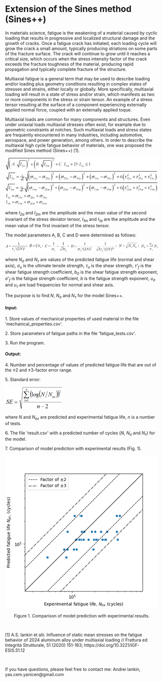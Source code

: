 # Extension of the Sines method (Sines++)

<p>In materials science, fatigue is the weakening of a material caused by cyclic loading that results in progressive and localized structural damage and the growth of cracks. Once a fatigue crack has initiated, each loading cycle will grow the crack a small amount, typically producing striations on some parts of the fracture surface. The crack will continue to grow until it reaches a critical size, which occurs when the stress intensity factor of the crack exceeds the fracture toughness of the material, producing rapid propagation and typically complete fracture of the structure.</p>

<p>Multiaxial fatigue is a general term that may be used to describe loading and/or loading plus geometry conditions resulting in complex states of stresses and strains, either locally or globally. More specifically, multiaxial loading will result in a state of stress and/or strain, which manifests as two or more components in the stress or strain tensor. An example of a stress tensor resulting at the surface of a component experiencing externally applied normal force, coupled with an externally applied toque.</p>

<p>Multiaxial loads are common for many components and structures. Even under uniaxial loads multiaxial stresses often exist, for example due to geometric constraints at notches. Such multiaxial loads and stress states are frequently encountered in many industries, including automotive, aerospace, and power generation, among others. In order to describe the multiaxial high cycle fatigue behavior of materials, one was proposed the modified Sines method (Sines++) [1].</p>
<p align="center">
  <img src="https://github.com/yanicen1/multiaxial-fatigue-modified-model-Sines-/blob/master/Fig.1.png" width="700" title="hover text">
</p>
<p>where <i>I<sub>2a</sub></i> and <i>I<sub>2m</sub></i> are the amplitude and the mean value of the second invariant of the stress deviator tensor, <i>I<sub>1m</sub></i> and <i>I<sub>1a</sub></i> are the amplitude and the mean value of the first invariant of the stress tensor.</p>
<p>The model parameters A, B, С and D were determined as follows:</p>
<p align="center">
  <img src="https://github.com/yanicen1/multiaxial-fatigue-modified-model-Sines-/blob/master/Fig.2.png" width="860" title="hover text">
</p>
<p>where <i>N<sub>σ</sub></i> and <i>N<sub>τ</sub></i> are values of the predicted fatigue life (normal and shear axis), <i>σ<sub>u</sub></i> is the ultimate tensile strength, <i>τ<sub>u</sub></i> is the shear strength, <i>τ'<sub>f</sub></i> is the shear fatigue strength coefficient, <i>b<sub>0</sub></i> is the shear fatigue strength exponent, <i>σ'<sub>f</sub></i> is the fatigue strength coefficient, <i>b</i> is the fatigue strength exponent, <i>υ<sub>σ</sub></i> and <i>υ<sub>τ</sub></i> are load frequencies for normal and shear axis.</p>
<p>The purpose is to find <i>N</i>, <i>N<sub>σ</sub></i> and <i>N<sub>τ</sub></i> for the model Sines++.</p>

<h4>Input:</h4>
<p>1. Store values of mechanical properties of used material in the file 'mechanical_properties.csv'.</p>
<p>2. Store parameters of fatigue paths in the file 'fatigue_tests.csv'.</p>
<p>3. Run the program.</p>
<h4>Output:</h4>
<p>4. Number and percentage of values of predicted fatigue life that are out of the ±2 and ±3-factor error range.</p>
<p>5. Standard error:</p>
<p>
  <img src="https://github.com/yanicen1/multiaxial-fatigue-modified-model-Sines-/blob/master/Fig.3.png" width="190" title="hover text">
</p>
<p>where <i>N</i> and <i>N<sub>ex</sub></i> are predicted and experimental fatigue life, <i>n</i> is a number of tests.</p>
<p>6. The file 'result.csv' with a predicted number of cycles (<i>N</i>, <i>N<sub>σ</sub></i> and <i>N<sub>τ</sub></i>) for the model.</p>
<p>7. Comparison of model prediction with experimental results (Fig. 1).</p>
<p align = 'center'>
  <img src="https://github.com/yanicen1/multiaxial-fatigue-modified-model-Sines-/blob/master/Fig.0.png" width="500" title="hover text">
</p>
<p align = 'center'>Figure 1. Comparison of model prediction with experimental results.</p>
<br>
<p>[1] A.S. Iankin et alii. Influence of static mean stresses on the fatigue behavior of 2024 aluminum alloy under multiaxial loading // Frattura ed Integrità Strutturale, 51 (2020) 151-163; https://doi.org/10.3221/IGF-ESIS.51.12</p>
<br>
<p>If you have questions, please feel free to contact me: 
Andrei Iankin, yas.cem.yanicen@gmail.com</p>
